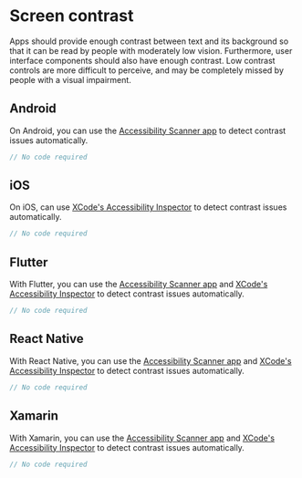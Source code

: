 # Screen contrast

Apps should provide enough contrast between text and its background so that it can be read by people with moderately low vision. Furthermore, user interface components should also have enough contrast. Low contrast controls are more difficult to perceive, and may be completely missed by people with a visual impairment.

## Android

On Android, you can use the [Accessibility Scanner app](https://developer.android.com/guide/topics/ui/accessibility/testing#accessibility-scanner) to detect contrast issues automatically.

```kotlin
// No code required
```

## iOS

On iOS, can use [XCode's Accessibility Inspector](https://developer.apple.com/library/archive/documentation/Accessibility/Conceptual/AccessibilityMacOSX/OSXAXTestingApps.html) to detect contrast issues automatically.

```swift
// No code required
```

## Flutter

With Flutter, you can use the [Accessibility Scanner app](https://developer.android.com/guide/topics/ui/accessibility/testing#accessibility-scanner) and [XCode's Accessibility Inspector](https://developer.apple.com/library/archive/documentation/Accessibility/Conceptual/AccessibilityMacOSX/OSXAXTestingApps.html) to detect contrast issues automatically.

```dart
// No code required
```

## React Native

With React Native, you can use the [Accessibility Scanner app](https://developer.android.com/guide/topics/ui/accessibility/testing#accessibility-scanner) and [XCode's Accessibility Inspector](https://developer.apple.com/library/archive/documentation/Accessibility/Conceptual/AccessibilityMacOSX/OSXAXTestingApps.html) to detect contrast issues automatically.

```jsx
// No code required
```

## Xamarin

With Xamarin, you can use the [Accessibility Scanner app](https://developer.android.com/guide/topics/ui/accessibility/testing#accessibility-scanner) and [XCode's Accessibility Inspector](https://developer.apple.com/library/archive/documentation/Accessibility/Conceptual/AccessibilityMacOSX/OSXAXTestingApps.html) to detect contrast issues automatically.

```csharp
// No code required
```
